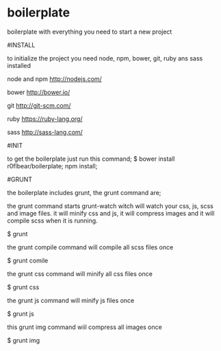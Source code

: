 boilerplate
===========

boilerplate with everything you need to start a new project

#INSTALL

to initialize the project you need node, npm, bower, git, ruby ans sass installed

node and npm http://nodejs.com/

bower http://bower.io/

git http://git-scm.com/

ruby https://ruby-lang.org/

sass http://sass-lang.com/

#INIT

to get the boilerplate just run this command;
$ bower install r0flbear/boilerplate; npm install; 

#GRUNT

the boilerplate includes grunt, the grunt command are;

the grunt command starts grunt-watch witch will watch your css, js, scss and image files.
it will minify css and js, it will compress images and it will compile scss when it is running.

$ grunt

the grunt compile command will compile all scss files once

$ grunt comile

the grunt css command will minify all css files once

$ grunt css

the grunt js command will minify js files once

$ grunt js

this grunt img command wiil compress all images once

$ grunt img

